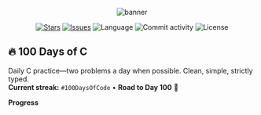 <!-- Banner -->
<p align="center">
  <img src="https://capsule-render.vercel.app/api?type=venom&height=160&text=100%20Days%20of%20C&fontAlign=50&fontColor=ffffff&color=0:111827,100:0ea5e9" alt="banner"/>
</p>

<p align="center">
  <a href="https://github.com/vivaswann/100DaysofCode-VivaswanSingh/stargazers"><img alt="Stars" src="https://img.shields.io/github/stars/vivaswann/100DaysofCode-VivaswanSingh?style=for-the-badge"></a>
  <a href="https://github.com/vivaswann/100DaysofCode-VivaswanSingh/issues"><img alt="Issues" src="https://img.shields.io/github/issues/vivaswann/100DaysofCode-VivaswanSingh?style=for-the-badge"></a>
  <img alt="Language" src="https://img.shields.io/badge/C-100%25-0A7BC1?style=for-the-badge">
  <img alt="Commit activity" src="https://img.shields.io/github/commit-activity/m/vivaswann/100DaysofCode-VivaswanSingh?style=for-the-badge">
  <img alt="License" src="https://img.shields.io/github/license/vivaswann/100DaysofCode-VivaswanSingh?style=for-the-badge">
</p>

## 🔥 100 Days of C
Daily C practice—two problems a day when possible. Clean, simple, strictly typed.  
**Current streak:** `#100DaysOfCode` • **Road to Day 100** 🚀

**Progress**
